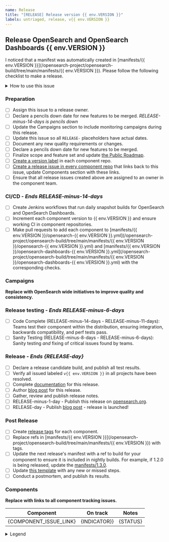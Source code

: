 ```yaml
---
name: Release
title: "[RELEASE] Release version {{ env.VERSION }}"
labels: untriaged, release, v{{ env.VERSION }}
---
```


## Release OpenSearch and OpenSearch Dashboards {{ env.VERSION }}

I noticed that a manifest was automatically created in [manifests/{{ env.VERSION }}](/opensearch-project/opensearch-build/tree/main/manifests/{{ env.VERSION }}). Please follow the following checklist to make a release.

<details><summary>How to use this issue</summary>
<p>

## This Release Issue
This issue captures the state of the OpenSearch release, its assignee is responsible for driving the release.  Please contact them or @mention them on this issue for help.  There are linked issues on components of the release where individual components can be tracked.

## Release Steps
There are several steps to the release process, these steps are completed as the whole release and components that are behind present risk to the release.  The release owner completes the tasks in this ticket, whereas component owners resolve tasks on their ticket in their repositories.

Steps have completion dates for coordinating efforts between the components of a release; components can start as soon as they are ready far in advance of a future release.

### Component List
To aid in understanding the state of the release there is a table with status indicating each component state.  This is updated based on the status of the component issues.

</p>
</details>

### Preparation

- [ ] Assign this issue to a release owner.
- [ ] Declare a pencils down date for new features to be merged. _RELEASE-minus-14-days is pencils down_
- [ ] Update the Campaigns section to include monitoring campaigns during this release. 
- [ ] Update this issue so all `RELEASE-` placeholders have actual dates.
- [ ] Document any new quality requirements or changes.
- [ ] Declare a pencils down date for new features to be merged.
- [ ] Finalize scope and feature set and update [the Public Roadmap](https://github.com/orgs/opensearch-project/projects/1).
- [ ] [Create a version label](https://github.com/opensearch-project/opensearch-plugins/blob/main/META.md#create-or-update-labels-in-all-plugin-repos) in each component repo.
- [ ] [Create a release issue in every component repo](https://github.com/opensearch-project/opensearch-build/blob/main/meta/README.md#create-a-release-issue) that links back to this issue, update Components section with these links.
- [ ] Ensure that all release issues created above are assigned to an owner in the component team.

### CI/CD - _Ends RELEASE-minus-14-days_

- [ ] Create Jenkins workflows that run daily snapshot builds for OpenSearch and OpenSearch Dashboards. 
- [ ] Increment each component version to {{ env.VERSION }} and ensure working CI in component repositories.
- [ ] Make pull requests to add each component to [manifests/{{ env.VERSION }}/opensearch-{{ env.VERSION }}.yml](/opensearch-project/opensearch-build/tree/main/manifests/{{ env.VERSION }}/opensearch-{{ env.VERSION }}.yml) and [manifests/{{ env.VERSION }}/opensearch-dashboards-{{ env.VERSION }}.yml](/opensearch-project/opensearch-build/tree/main/manifests/{{ env.VERSION }}/opensearch-dashboards-{{ env.VERSION }}.yml) with the corresponding checks.

### Campaigns

__Replace with OpenSearch wide initiatives to improve quality and consistency.__

### Release testing - _Ends RELEASE-minus-6-days_

- [ ] Code Complete (RELEASE-minus-14-days - RELEASE-minus-11-days): Teams test their component within the distribution, ensuring integration, backwards compatibility, and perf tests pass.
- [ ] Sanity Testing (RELEASE-minus-8-days - RELEASE-minus-6-days): Sanity testing *and* fixing of critical issues found by teams.

### Release - _Ends {RELEASE-day}_

- [ ] Declare a release candidate build, and publish all test results.
- [ ] Verify all issued labeled `v{{ env.VERSION }}` in all projects have been resolved.
- [ ] Complete [documentation](https://github.com/opensearch-project/documentation-website) for this release.
- [ ] Author [blog post](https://github.com/opensearch-project/project-website) for this release.
- [ ] Gather, review and publish release notes.
- [ ] RELEASE-minus-1-day - Publish this release on [opensearch.org](https://opensearch.org/downloads.html).
- [ ] RELEASE-day - Publish [blog post](https://github.com/opensearch-project/project-website) - release is launched!

### Post Release

- [ ] Create [release tags](https://github.com/opensearch-project/.github/blob/main/RELEASING.md#tagging) for each component.
- [ ] Replace refs in [manifests/{{ env.VERSION }}](/opensearch-project/opensearch-build/tree/main/manifests/{{ env.VERSION }}) with tags.
- [ ] Update the next release's manifest with a ref to build for your component to ensure it is included in nightly builds. For example, if 1.2.0 is being released, update the [manifests/1.3.0](/opensearch-project/opensearch-build/tree/main/manifests/1.3.0).
- [ ] Update [this template](./release_template.md) with any new or missed steps.
- [ ] Conduct a postmortem, and publish its results.

### Components

__Replace with links to all component tracking issues.__

| Component | On track | Notes |
| --------- | -------- | ----- |
| {COMPONENT_ISSUE_LINK} | {INDICATOR}} | {STATUS} |

<details><summary>Legend</summary>
<p>

| Symbol | Meaning |
| -------- | ---------- |
| :green_circle: | On track with overall release |
| :yellow_circle: | Missed last milestone |
| :red_circle: | Missed multiple milestones |

</p>
</details>

